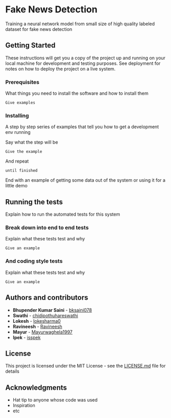 # Fake News Detection


Training a neural network model from small size of high quality labeled dataset for fake news detection

## Getting Started

These instructions will get you a copy of the project up and running on your local machine for development and testing purposes. See deployment for notes on how to deploy the project on a live system.

### Prerequisites

What things you need to install the software and how to install them

```
Give examples
```

### Installing

A step by step series of examples that tell you how to get a development env running

Say what the step will be

```
Give the example
```

And repeat

```
until finished
```

End with an example of getting some data out of the system or using it for a little demo

## Running the tests

Explain how to run the automated tests for this system

### Break down into end to end tests

Explain what these tests test and why

```
Give an example
```

### And coding style tests

Explain what these tests test and why

```
Give an example
```


## Authors and contributors

* **Bhupender Kumar Saini** - [bksaini078](https://github.com/bksaini078)
* **Swathi** - [chidipothuhareswathi](https://github.com/chidipothuhareswathi)
* **Lokesh** - [lokesharma0](https://github.com/lokesharma0)
* **Ravineesh** - [Ravineesh](https://github.com/Ravineesh)
* **Mayur** - [Mayurwaghela1997](https://github.com/Mayurwaghela1997)
* **Ipek** - [isspek](https://github.com/isspek)



## License

This project is licensed under the MIT License - see the [LICENSE.md](LICENSE.md) file for details

## Acknowledgments

* Hat tip to anyone whose code was used
* Inspiration
* etc
